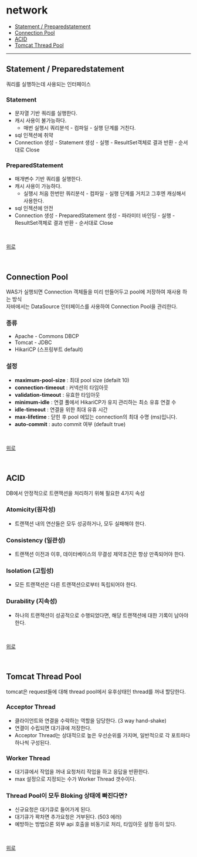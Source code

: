 # network

- [Statement / Preparedstatement](#statement--preparedstatement)
- [Connection Pool](#connection-pool)
- [ACID](#acid)
- [Tomcat Thread Pool](#tomcat-thread-pool)
 
--- 

## Statement / Preparedstatement
쿼리를 실행하는데 사용되는 인터페이스
### Statement
* 문자열 기반 쿼리를 실행한다.
* 캐시 사용이 불가능하다.
  * 매번 실행시 쿼리분석 - 컴파일 - 실행 단계를 거친다.
* sql 인젝션에 취약
* Connection 생성 - Statement 생성 - 실행 - ResultSet객체로 결과 반환 - 순서대로 Close
### PreparedStatement
* 매개변수 기반 쿼리를 실행한다.
* 캐시 사용이 가능하다.
  * 실행시 처음 한번만 쿼리분석 - 컴파일 - 실행 단계를 거치고 그후엔 캐싱해서 사용한다.
* sql 인젝션에 안전
* Connection 생성 - PreparedStatement 생성 - 파라미터 바인딩 - 실행 - ResultSet객체로 결과 반환 - 순서대로 Close
<br>

[위로](#network)

<br>

## Connection Pool
WAS가 실행되면 Connection 객체들을 미리 만들어두고 pool에 저장하여 재사용 하는 방식
<br>
자바에서는 DataSource 인터페이스를 사용하여 Connection Pool을 관리한다.
### 종류
* Apache - Commons DBCP
* Tomcat - JDBC
* HikariCP (스프링부트 default)
### 설정
* **maximum-pool-size** : 최대 pool size (defailt 10)
* **connection-timeout** : 커넥션의 타임아웃
* **validation-timeout** : 유효한 타임아웃
* **minimum-idle** : 연결 풀에서 HikariCP가 유지 관리하는 최소 유휴 연결 수
* **idle-timeout** : 연결을 위한 최대 유휴 시간
* **max-lifetime** : 닫힌 후 pool 에있는 connection의 최대 수명 (ms)입니다.
* **auto-commit** : auto commit 여부 (default true)

<br>

[위로](#network)

<br>

## ACID
DB에서 안정적으로 트랜잭션을 처리하기 위해 필요한 4가지 속성
### Atomicity(원자성)
- 트랜잭션 내의 연산들은 모두 성공하거나, 모두 실패해야 한다.
### Consistency (일관성)
- 트랜잭션 이전과 이후, 데이터베이스의 무결성 제약조건은 항상 만족되어야 한다.
### Isolation (고립성)
- 모든 트랜잭션은 다른 트랜잭션으로부터 독립되어야 한다.
### Durability (지속성)
- 하나의 트랜잭션이 성공적으로 수행되었다면, 해당 트랜잭션에 대한 기록이 남아야 한다.

<br>

[위로](#network)

<br>

## Tomcat Thread Pool
tomcat은 request들에 대해 thread pool에서 유후상태인 thread를 꺼내 할당한다.

### Acceptor Thread
* 클라이언트와 연결을 수락하는 역할을 담당한다. (3 way hand-shake)
* 연결이 수립되면 대기큐에 저장한다.
* Acceptor Thread는 상대적으로 높은 우선순위를 가지며, 일반적으로 각 포트마다 하나씩 구성된다.

### Worker Thread
* 대기큐에서 작업을 꺼내 요청처리 작업을 하고 응답을 반환한다.
* max 설정으로 지정되는 수가 Worker Thread 갯수이다.

### Thread Pool이 모두 Bloking 상태에 빠진다면?
* 신규요청은 대기큐로 들어가게 된다.
* 대기큐가 꽉차면 추가요청은 거부된다. (503 에러)
* 예방하는 방법으론 외부 api 호출을 비동기로 처리, 타임아웃 설정 등이 있다.

<br>

[위로](#network)

<br>
